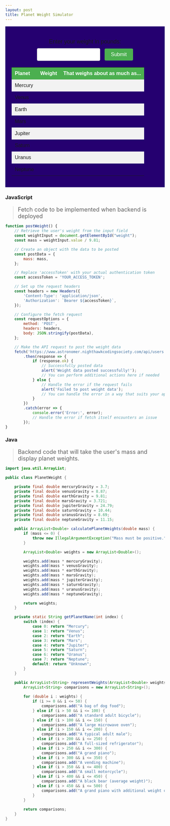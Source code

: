 ```yaml
---
layout: post
title: Planet Weight Simulator
---
```


<html>
    <head>
        <style>
            div.content {
                font-family: Arial, sans-serif;
                text-align: center;
                background-color: #250070;
                padding: 20px;
            }
            p {
                font-size: 18px;
                margin-bottom: 10px;
            }
            input[type="text"] {
                padding: 10px;
                border: 1px solid #ccc;
                border-radius: 4px;
                font-size: 16px;
                width: 200px;
                margin-right: 10px;
            }
            button[type="submit"] {
                padding: 10px 20px;
                background-color: #4CAF50;
                color: #fff;
                border: none;
                border-radius: 4px;
                font-size: 16px;
                cursor: pointer;
            }
            button[type="submit"]:hover {
                background-color: #45a049;
            }
            table {
                width: 100%;
                margin-top: 20px;
                border-collapse: collapse;
            }
            th, td {
                padding: 10px;
                text-align: left;
            }
            th {
                background-color: #4CAF50;
                color: #fff;
            }
            tr:nth-child(even) {
                background-color: #f2f2f2;
            }
        </style>        
    </head>
    <body>
        <div class="content">
            <p>Enter your weight in pounds:</p>
            <input id="weight" type="text">
            <button type="submit" onclick="postWeight()">Submit</button>
            <table id="planetWeights">
                <tr>
                    <th>Planet</th>
                    <th>Weight</th>
                    <th>That weighs about as much as...</th>
                </tr>
                <tr>
                    <td>Mercury</td>
                    <td id="mercuryWeight"></td>
                    <td id="mercuryComparison"></td>
                </tr>
                <tr>
                    <td>Venus</td>
                    <td id="venusWeight"></td>
                    <td id="venusComparison"></td>
                </tr>
                <tr>
                    <td>Earth</td>
                    <td id="earthWeight"></td>
                    <td id="earthComparison"></td>
                </tr>
                <tr>
                    <td>Mars</td>
                    <td id="marsWeight"></td>
                    <td id="marsComparison"></td>
                </tr>
                <tr>
                    <td>Jupiter</td>
                    <td id="jupiterWeight"></td>
                    <td id="jupiterComparison"></td>
                </tr>
                <tr>
                    <td>Saturn</td>
                    <td id="saturnWeight"></td>
                    <td id="saturnComparison"></td>
                </tr>
                <tr>
                    <td>Uranus</td>
                    <td id="uranusWeight"></td>
                    <td id="uranusComparison"></td>
                </tr>
                <tr>
                    <td>Neptune</td>
                    <td id="neptuneWeight"></td>
                    <td id="neptuneComparison"></td>
                </tr>
            </table>
        </div>
    </body>
</html>

### JavaScript
> Fetch code to be implemented when backend is deployed

```javascript
function postWeight() {
    // Retrieve the user's weight from the input field
    const weightInput = document.getElementById("weight");
    const mass = weightInput.value / 9.81;

    // Create an object with the data to be posted
    const postData = {
        mass: mass,
    };

    // Replace 'accessToken' with your actual authentication token
    const accessToken = 'YOUR_ACCESS_TOKEN';

    // Set up the request headers
    const headers = new Headers({
        'Content-Type': 'application/json',
        'Authorization': `Bearer ${accessToken}`,
    });

    // Configure the fetch request
    const requestOptions = {
        method: 'POST',
        headers: headers,
        body: JSON.stringify(postData),
    };

    // Make the API request to post the weight data
    fetch('https://www.astronomer.nighthawkcodingsociety.com/api/users', requestOptions)
        .then(response => {
            if (response.ok) {
                // Successfully posted data
                alert('Weight data posted successfully!');
                // You can perform additional actions here if needed
            } else {
                // Handle the error if the request fails
                alert('Failed to post weight data');
                // You can handle the error in a way that suits your application
            }
        })
        .catch(error => {
            console.error('Error:', error);
            // Handle the error if fetch itself encounters an issue
        });
}
```

### Java
> Backend code that will take the user's mass and display planet weights.

```java
import java.util.ArrayList;

public class PlanetWeight {

    private final double mercuryGravity = 3.7;
    private final double venusGravity = 8.87;
    private final double earthGravity = 9.81;
    private final double marsGravity = 3.721;
    private final double jupiterGravity = 24.79;
    private final double saturnGravity = 10.44;
    private final double uranusGravity = 8.69;
    private final double neptuneGravity = 11.15;

    public ArrayList<Double> calculatePlanetWeights(double mass) {
        if (mass <= 0) {
            throw new IllegalArgumentException("Mass must be positive.");
        }

        ArrayList<Double> weights = new ArrayList<Double>();

        weights.add(mass * mercuryGravity);
        weights.add(mass * venusGravity);
        weights.add(mass * earthGravity);
        weights.add(mass * marsGravity);
        weights.add(mass * jupiterGravity);
        weights.add(mass * saturnGravity);
        weights.add(mass * uranusGravity);
        weights.add(mass * neptuneGravity);

        return weights;
    }

    private static String getPlanetName(int index) {
        switch (index) {
            case 0: return "Mercury";
            case 1: return "Venus";
            case 2: return "Earth";
            case 3: return "Mars";
            case 4: return "Jupiter";
            case 5: return "Saturn";
            case 6: return "Uranus";
            case 7: return "Neptune";
            default: return "Unknown";
        }
    }

    public ArrayList<String> representWeights(ArrayList<Double> weights) {
        ArrayList<String> comparisons = new ArrayList<String>();
        
        for (double i : weights) {
            if (i >= 0 && i <= 50) {
                comparisons.add("A bag of dog food");
            } else if (i > 50 && i <= 100) {
                comparisons.add("A standard adult bicycle");
            } else if (i > 100 && i <= 150) {
                comparisons.add("A large microwave oven");
            } else if (i > 150 && i <= 200) {
                comparisons.add("A typical adult male");
            } else if (i > 200 && i <= 250) {
                comparisons.add("A full-sized refrigerator");
            } else if (i > 250 && i <= 300) {
                comparisons.add("A grand piano");
            } else if (i > 300 && i <= 350) {
                comparisons.add("A vending machine");
            } else if (i > 350 && i <= 400) {
                comparisons.add("A small motorcycle");
            } else if (i > 400 && i <= 450) {
                comparisons.add("A black bear (average weight)");
            } else if (i > 450 && i <= 500) {
                comparisons.add("A grand piano with additional weight or a full-grown male lion (average weight)");
            }
        }
        
        return comparisons;
    }    
}
```